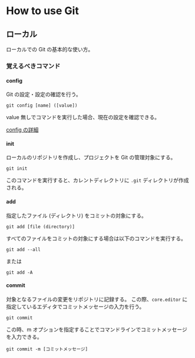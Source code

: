 # How to use Git

## ローカル

ローカルでの Git の基本的な使い方。

### 覚えるべきコマンド

#### config

Git の設定・設定の確認を行う。

```
git config [name] ([value])
```

value 無しでコマンドを実行した場合、現在の設定を確認できる。

[config の詳細](./config.md)

#### init

ローカルのリポジトリを作成し、プロジェクトを Git の管理対象にする。

```
git init
```

このコマンドを実行すると、カレントディレクトリに `.git` ディレクトリが作成される。

#### add

指定したファイル (ディレクトリ) をコミットの対象にする。

```
git add [file (directory)]
```

すべてのファイルをコミットの対象にする場合は以下のコマンドを実行する。

```
git add --all
```

または

```
git add -A
```

#### commit

対象となるファイルの変更をリポジトリに記録する。
この際、`core.editor` に指定しているエディタでコミットメッセージの入力を行う。

```
git commit
```

この時、m オプションを指定することでコマンドラインでコミットメッセージを入力できる。

```
git commit -m [コミットメッセージ]
```
